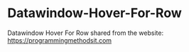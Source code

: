 # Datawindow-Hover-For-Row
Datawindow Hover For Row
shared from the website: https://programmingmethodsit.com
